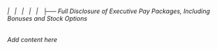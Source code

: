###### |   |   |   |   |   ├── Full Disclosure of Executive Pay Packages, Including Bonuses and Stock Options

*Add content here*